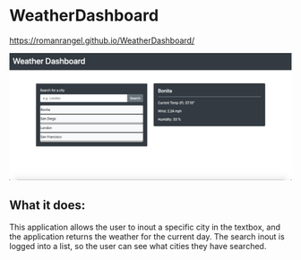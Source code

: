# WeatherDashboard
https://romanrangel.github.io/WeatherDashboard/

![weather dashboard demo](./Assets/weatherdashboard.png)

## What it does:
This application allows the user to inout a specific city in the textbox, and the application returns the weather for the current day. The search inout is logged into a list, so the user can see what cities they have searched.